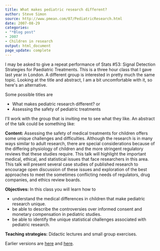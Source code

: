 ```yaml
---
title: What makes pediatric research different?
author: Steve Simon
source: http://www.pmean.com/07/PediatricResearch.html
date: 2007-08-29
categories:
- "*Blog post"
- 2007
- Children in research
output: html_document
page_update: complete
---
```


I may be asked to give a repeat performance of Stats #53: Signal Detection Strategies for Paediatric Treatments. This is a three hour class that I gave last year in London. A different group is interested in pretty much the same topic. Looking at the title and abstract, I am a bit uncomfortable with it, so here's an alternative.

Some possible titles are

+ What makes pediatric research different? or
+ Assessing the safety of pediatric treatments

I'll work with the group that is inviting me to see what they like. An abstract of the talk could be something like:

**Content:** Assessing the safety of medical treatments for children offers some unique challenges and difficulties. Although the research is in many ways similar to adult research, there are special considerations because of the differing physiology of children and the more stringent regulatory reviews that these studies require. This talk will highlight the important medical, ethical, and statistical issues that face researchers in this area. This talk will present several case studies of published research to encourage open discussion of these issues and exploration of the best approaches to meet the sometimes conflicting needs of regulators, drug companies, and ethics review boards.

**Objectives:** In this class you will learn how to

+ understand the medical differences in children that make pediatric research unique.
+ be able to describe the controversies over informed consent and monetary compensation in pediatric studies.
+ be able to identify the unique statistical challenges associated with pediatric research.

**Teaching strategies:** Didactic lectures and small group exercises.

Earlier versions are [here][sim1] and [here][sim2].

[sim1]: http://www.pmean.com/07/PediatricResearch.html
[sim2]: http://new.pmean.com/PediatricResearch/

